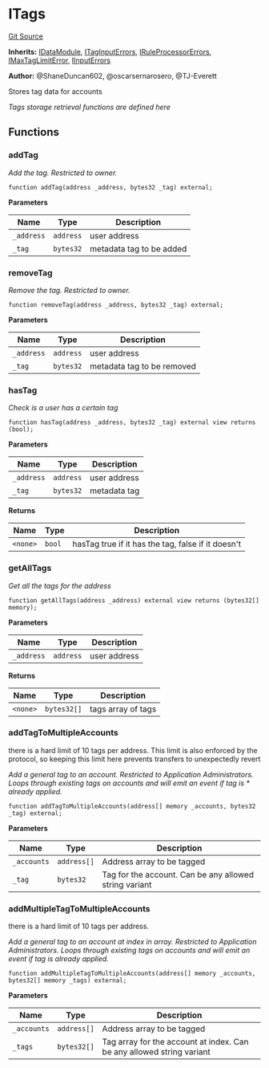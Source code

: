 # ITags
[Git Source](https://github.com/thrackle-io/tron/blob/81b80009ad5682c206d626e3be15fff689d615e0/src/client/application/data/ITags.sol)

**Inherits:**
[IDataModule](/src/client/application/data/IDataModule.sol/interface.IDataModule.md), [ITagInputErrors](/src/common/IErrors.sol/interface.ITagInputErrors.md), [IRuleProcessorErrors](/src/common/IErrors.sol/interface.IRuleProcessorErrors.md), [IMaxTagLimitError](/src/common/IErrors.sol/interface.IMaxTagLimitError.md), [IInputErrors](/src/common/IErrors.sol/interface.IInputErrors.md)

**Author:**
@ShaneDuncan602, @oscarsernarosero, @TJ-Everett

Stores tag data for accounts

*Tags storage retrieval functions are defined here*


## Functions
### addTag

*Add the tag. Restricted to owner.*


```solidity
function addTag(address _address, bytes32 _tag) external;
```
**Parameters**

|Name|Type|Description|
|----|----|-----------|
|`_address`|`address`|user address|
|`_tag`|`bytes32`|metadata tag to be added|


### removeTag

*Remove the tag. Restricted to owner.*


```solidity
function removeTag(address _address, bytes32 _tag) external;
```
**Parameters**

|Name|Type|Description|
|----|----|-----------|
|`_address`|`address`|user address|
|`_tag`|`bytes32`|metadata tag to be removed|


### hasTag

*Check is a user has a certain tag*


```solidity
function hasTag(address _address, bytes32 _tag) external view returns (bool);
```
**Parameters**

|Name|Type|Description|
|----|----|-----------|
|`_address`|`address`|user address|
|`_tag`|`bytes32`|metadata tag|

**Returns**

|Name|Type|Description|
|----|----|-----------|
|`<none>`|`bool`|hasTag true if it has the tag, false if it doesn't|


### getAllTags

*Get all the tags for the address*


```solidity
function getAllTags(address _address) external view returns (bytes32[] memory);
```
**Parameters**

|Name|Type|Description|
|----|----|-----------|
|`_address`|`address`|user address|

**Returns**

|Name|Type|Description|
|----|----|-----------|
|`<none>`|`bytes32[]`|tags array of tags|


### addTagToMultipleAccounts

there is a hard limit of 10 tags per address. This limit is also enforced by the
protocol, so keeping this limit here prevents transfers to unexpectedly revert

*Add a general tag to an account. Restricted to Application Administrators. Loops through existing tags on accounts and will emit an event if tag is * already applied.*


```solidity
function addTagToMultipleAccounts(address[] memory _accounts, bytes32 _tag) external;
```
**Parameters**

|Name|Type|Description|
|----|----|-----------|
|`_accounts`|`address[]`|Address array to be tagged|
|`_tag`|`bytes32`|Tag for the account. Can be any allowed string variant|


### addMultipleTagToMultipleAccounts

there is a hard limit of 10 tags per address.

*Add a general tag to an account at index in array. Restricted to Application Administrators. Loops through existing tags on accounts and will emit  an event if tag is already applied.*


```solidity
function addMultipleTagToMultipleAccounts(address[] memory _accounts, bytes32[] memory _tags) external;
```
**Parameters**

|Name|Type|Description|
|----|----|-----------|
|`_accounts`|`address[]`|Address array to be tagged|
|`_tags`|`bytes32[]`|Tag array for the account at index. Can be any allowed string variant|


